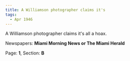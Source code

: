 ```yaml
---  
title: A Williamson photographer claims it's  
tags:  
  - Apr 1946  
---  
```

  
A Williamson photographer claims it's all a hoax.  
  
Newspapers: **Miami Morning News or The Miami Herald**  
  
Page: **1**, Section: **B** 
